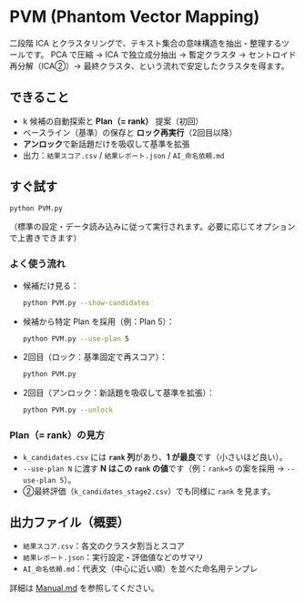 # PVM (Phantom Vector Mapping)

二段階 ICA とクラスタリングで、テキスト集合の意味構造を抽出・整理するツールです。
PCA で圧縮 → ICA で独立成分抽出 → 暫定クラスタ → セントロイド再分解（ICA②）→ 最終クラスタ、という流れで安定したクラスタを得ます。

## できること
- k 候補の自動探索と **Plan（= rank）** 提案（初回）
- ベースライン（基準）の保存と **ロック再実行**（2回目以降）
- **アンロック**で新話題だけを吸収して基準を拡張
- 出力：`結果スコア.csv` / `結果レポート.json` / `AI_命名依頼.md`

## すぐ試す
```bash
python PVM.py
```
（標準の設定・データ読み込みに従って実行されます。必要に応じてオプションで上書きできます）

### よく使う流れ
- 候補だけ見る：
  ```bash
  python PVM.py --show-candidates
  ```
- 候補から特定 Plan を採用（例：Plan 5）：
  ```bash
  python PVM.py --use-plan 5
  ```
- 2回目（ロック：基準固定で再スコア）：
  ```bash
  python PVM.py
  ```
- 2回目（アンロック：新話題を吸収して基準を拡張）：
  ```bash
  python PVM.py --unlock
  ```

### Plan（= rank）の見方
- `k_candidates.csv` には **`rank` 列**があり、**1 が最良**です（小さいほど良い）。
- `--use-plan N` に渡す **N はこの `rank` の値**です（例：`rank=5` の案を採用 → `--use-plan 5`）。
- ②最終評価（`k_candidates_stage2.csv`）でも同様に `rank` を見ます。

## 出力ファイル（概要）
- `結果スコア.csv`：各文のクラスタ割当とスコア
- `結果レポート.json`：実行設定・評価値などのサマリ
- `AI_命名依頼.md`：代表文（中心に近い順）を並べた命名用テンプレ

詳細は [Manual.md](./Manual.md) を参照してください。
